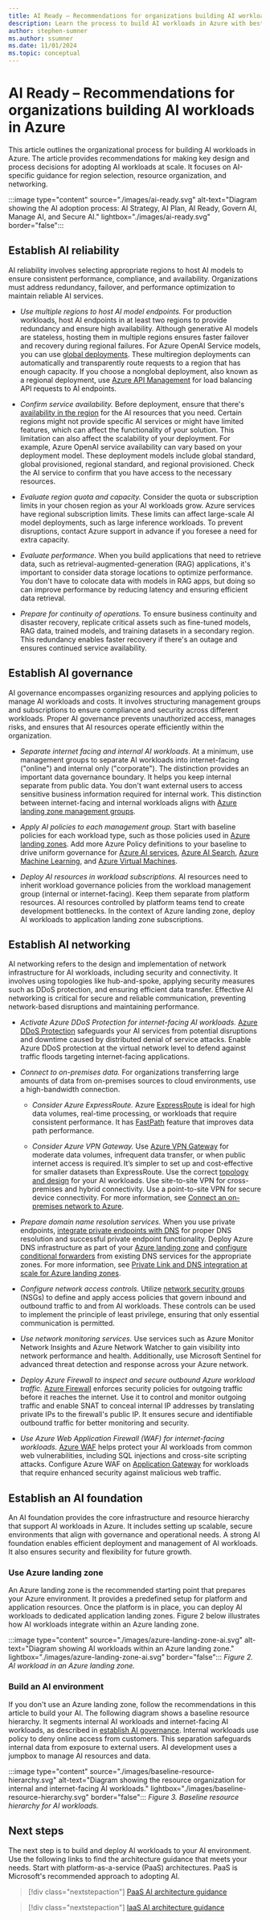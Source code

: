 ```yaml
---
title: AI Ready – Recommendations for organizations building AI workloads in Azure
description: Learn the process to build AI workloads in Azure with best practices and recommendations.
author: stephen-sumner
ms.author: ssumner
ms.date: 11/01/2024
ms.topic: conceptual
---
```


# AI Ready – Recommendations for organizations building AI workloads in Azure

This article outlines the organizational process for building AI workloads in Azure. The article provides recommendations for making key design and process decisions for adopting AI workloads at scale. It focuses on AI-specific guidance for region selection, resource organization, and networking.

:::image type="content" source="./images/ai-ready.svg" alt-text="Diagram showing the AI adoption process: AI Strategy, AI Plan, AI Ready, Govern AI, Manage AI, and Secure AI." lightbox="./images/ai-ready.svg" border="false":::

## Establish AI reliability

AI reliability involves selecting appropriate regions to host AI models to ensure consistent performance, compliance, and availability. Organizations must address redundancy, failover, and performance optimization to maintain reliable AI services.

- *Use multiple regions to host AI model endpoints.* For production workloads, host AI endpoints in at least two regions to provide redundancy and ensure high availability. Although generative AI models are stateless, hosting them in multiple regions ensures faster failover and recovery during regional failures. For Azure OpenAI Service models, you can use [global deployments](/azure/ai-services/openai/how-to/deployment-types#deployment-types). These multiregion deployments can automatically and transparently route requests to a region that has enough capacity. If you choose a nonglobal deployment, also known as a regional deployment, use [Azure API Management](/azure/api-management/genai-gateway-capabilities#backend-load-balancer-and-circuit-breaker) for load balancing API requests to AI endpoints.

- *Confirm service availability.* Before deployment, ensure that there's [availability in the region](https://azure.microsoft.com/explore/global-infrastructure/products-by-region/#products-by-region_tab5) for the AI resources that you need. Certain regions might not provide specific AI services or might have limited features, which can affect the functionality of your solution. This limitation can also affect the scalability of your deployment. For example, Azure OpenAI service availability can vary based on your deployment model. These deployment models include global standard, global provisioned, regional standard, and regional provisioned. Check the AI service to confirm that you have access to the necessary resources.

- *Evaluate region quota and capacity.* Consider the quota or subscription limits in your chosen region as your AI workloads grow. Azure services have regional subscription limits. These limits can affect large-scale AI model deployments, such as large inference workloads. To prevent disruptions, contact Azure support in advance if you foresee a need for extra capacity.

- *Evaluate performance.* When you build applications that need to retrieve data, such as retrieval-augmented-generation (RAG) applications, it's important to consider data storage locations to optimize performance. You don't have to colocate data with models in RAG apps, but doing so can improve performance by reducing latency and ensuring efficient data retrieval.

- *Prepare for continuity of operations.* To ensure business continuity and disaster recovery, replicate critical assets such as fine-tuned models, RAG data, trained models, and training datasets in a secondary region. This redundancy enables faster recovery if there's an outage and ensures continued service availability.

## Establish AI governance

AI governance encompasses organizing resources and applying policies to manage AI workloads and costs. It involves structuring management groups and subscriptions to ensure compliance and security across different workloads. Proper AI governance prevents unauthorized access, manages risks, and ensures that AI resources operate efficiently within the organization.

- *Separate internet facing and internal AI workloads*. At a minimum, use management groups to separate AI workloads into internet-facing ("online") and internal only ("corporate"). The distinction provides an important data governance boundary. It helps you keep internal separate from public data. You don't want external users to access sensitive business information required for internal work. This distinction between internet-facing and internal workloads aligns with [Azure landing zone management groups](/azure/cloud-adoption-framework/ready/landing-zone/design-area/resource-org-management-groups).

- *Apply AI policies to each management group.* Start with baseline policies for each workload type, such as those policies used in [Azure landing zones](https://github.com/Azure/Enterprise-Scale/wiki/ALZ-Policies). Add more Azure Policy definitions to your baseline to drive uniform governance for [Azure AI services](/azure/ai-services/policy-reference), [Azure AI Search](/azure/governance/policy/samples/built-in-policies#search), [Azure Machine Learning](/azure/governance/policy/samples/built-in-policies#machine-learning), and [Azure Virtual Machines](/azure/virtual-machines/policy-reference).

- *Deploy AI resources in workload subscriptions.* AI resources need to inherit workload governance policies from the workload management group (internal or internet-facing). Keep them separate from platform resources. AI resources controlled by platform teams tend to create development bottlenecks. In the context of Azure landing zone, deploy AI workloads to application landing zone subscriptions.

## Establish AI networking

AI networking refers to the design and implementation of network infrastructure for AI workloads, including security and connectivity. It involves using topologies like hub-and-spoke, applying security measures such as DDoS protection, and ensuring efficient data transfer. Effective AI networking is critical for secure and reliable communication, preventing network-based disruptions and maintaining performance.

- *Activate Azure DDoS Protection for internet-facing AI workloads.* [Azure DDoS Protection](/azure/ddos-protection/ddos-protection-overview) safeguards your AI services from potential disruptions and downtime caused by distributed denial of service attacks. Enable Azure DDoS protection at the virtual network level to defend against traffic floods targeting internet-facing applications.

- *Connect to on-premises data.* For organizations transferring large amounts of data from on-premises sources to cloud environments, use a high-bandwidth connection.

    - *Consider Azure ExpressRoute.* Azure [ExpressRoute](/azure/expressroute/expressroute-introduction) is ideal for high data volumes, real-time processing, or workloads that require consistent performance. It has [FastPath](/azure/expressroute/about-fastpath) feature that improves data path performance.

    - *Consider Azure VPN Gateway.* Use [Azure VPN Gateway](/azure/vpn-gateway/vpn-gateway-about-vpngateways) for moderate data volumes, infrequent data transfer, or when public internet access is required. It’s simpler to set up and cost-effective for smaller datasets than ExpressRoute. Use the correct [topology and design](/azure/vpn-gateway/design) for your AI workloads. Use site-to-site VPN for cross-premises and hybrid connectivity. Use a point-to-site VPN for secure device connectivity. For more information, see [Connect an on-premises network to Azure](/azure/architecture/reference-architectures/hybrid-networking/).

- *Prepare domain name resolution services.* When you use private endpoints, [integrate private endpoints with DNS](/azure/private-link/private-endpoint-dns-integration) for proper DNS resolution and successful private endpoint functionality. Deploy Azure DNS infrastructure as part of your [Azure landing zone](/azure/cloud-adoption-framework/ready/azure-best-practices/dns-for-on-premises-and-azure-resources) and [configure conditional forwarders](/azure/private-link/private-endpoint-dns) from existing DNS services for the appropriate zones. For more information, see [Private Link and DNS integration at scale for Azure landing zones](/azure/cloud-adoption-framework/ready/azure-best-practices/private-link-and-dns-integration-at-scale).

- *Configure network access controls.* Utilize [network security groups](/azure/virtual-network/network-security-groups-overview) (NSGs) to define and apply access policies that govern inbound and outbound traffic to and from AI workloads. These controls can be used to implement the principle of least privilege, ensuring that only essential communication is permitted.

- *Use network monitoring services.* Use services such as Azure Monitor Network Insights and Azure Network Watcher to gain visibility into network performance and health. Additionally, use Microsoft Sentinel for advanced threat detection and response across your Azure network.

- *Deploy Azure Firewall to inspect and secure outbound Azure workload traffic.* [Azure Firewall](/azure/firewall/overview) enforces security policies for outgoing traffic before it reaches the internet. Use it to control and monitor outgoing traffic and enable SNAT to conceal internal IP addresses by translating private IPs to the firewall's public IP. It ensures secure and identifiable outbound traffic for better monitoring and security.

- *Use Azure Web Application Firewall (WAF) for internet-facing workloads.* [Azure WAF](/azure/web-application-firewall/overview) helps protect your AI workloads from common web vulnerabilities, including SQL injections and cross-site scripting attacks. Configure Azure WAF on [Application Gateway](/azure/web-application-firewall/ag/ag-overview) for workloads that require enhanced security against malicious web traffic.

## Establish an AI foundation

An AI foundation provides the core infrastructure and resource hierarchy that support AI workloads in Azure. It includes setting up scalable, secure environments that align with governance and operational needs. A strong AI foundation enables efficient deployment and management of AI workloads. It also ensures security and flexibility for future growth.

### Use Azure landing zone

An Azure landing zone is the recommended starting point that prepares your Azure environment. It provides a predefined setup for platform and application resources. Once the platform is in place, you can deploy AI workloads to dedicated application landing zones. Figure 2 below illustrates how AI workloads integrate within an Azure landing zone.

:::image type="content" source="./images/azure-landing-zone-ai.svg" alt-text="Diagram showing AI workloads within an Azure landing zone." lightbox="./images/azure-landing-zone-ai.svg" border="false":::
*Figure 2. AI workload in an Azure landing zone.*

### Build an AI environment

If you don't use an Azure landing zone, follow the recommendations in this article to build your AI. The following diagram shows a baseline resource hierarchy. It segments internal AI workloads and internet-facing AI workloads, as described in [establish AI governance](#establish-ai-governance). Internal workloads use policy to deny online access from customers. This separation safeguards internal data from exposure to external users. AI development uses a jumpbox to manage AI resources and data.

:::image type="content" source="./images/baseline-resource-hierarchy.svg" alt-text="Diagram showing the resource organization for internal and internet-facing AI workloads." lightbox="./images/baseline-resource-hierarchy.svg" border="false":::
*Figure 3. Baseline resource hierarchy for AI workloads.*

## Next steps

The next step is to build and deploy AI workloads to your AI environment. Use the following links to find the architecture guidance that meets your needs. Start with platform-as-a-service (PaaS) architectures. PaaS is Microsoft's recommended approach to adopting AI.

> [!div class="nextstepaction"]
> [PaaS AI architecture guidance](./platform/architectures.md)

> [!div class="nextstepaction"]
> [IaaS AI architecture guidance](./infrastructure/cycle-cloud.md)
